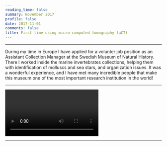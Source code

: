 ```yaml
--- 
reading_time: false
summary: November 2017
profile: false
date: 2017-11-01
comments: false
title: First time using micro-computed tomography (μCT)
---
```


---

During my time in Europe I have applied for a volunter job position as an Assistant Collection Manager at the Swedish Museum of Natural History. There I worked inside the marine invertebrates collections, helping them with identification of molluscs and sea stars, and organization issues. It was a wonderful experience, and I have met many incredible people that make this museum one of the most important research institution in the world!  


---
![tomography](media/microct.mov "Microct")

---

